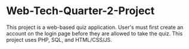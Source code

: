 # Web-Tech-Quarter-2-Project

This project is a web-based quiz application. User's must first create an account on the login page before they are allowed to take the quiz. This project uses PHP, SQL, and HTML/CSS/JS. 
